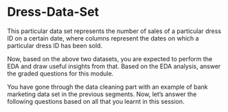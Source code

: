 # Dress-Data-Set

This particular data set represents the number of sales of a particular dress ID on a certain date, where columns represent the dates on which a particular dress ID has been sold.

 

Now, based on the above two datasets, you are expected to perform the EDA and draw useful insights from that. Based on the EDA analysis, answer the graded questions for this module.

 

You have gone through the data cleaning part with an example of bank marketing data set in the previous segments. Now, let’s answer the following questions based on all that you learnt in this session.

